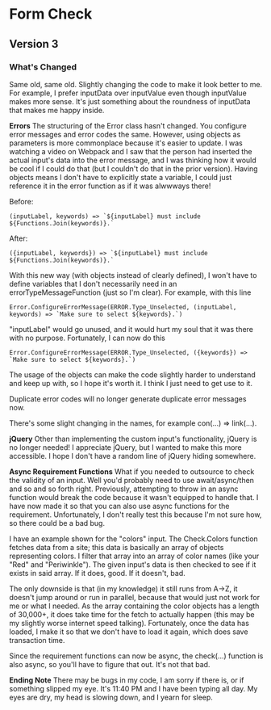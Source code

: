 # Form Check <br>
## Version 3 <br>

### What's Changed <br>
Same old, same old. Slightly changing the code to make it look better to me. For example, I prefer inputData over inputValue even though inputValue makes more sense. It's just something about the roundness of inputData that makes me happy inside.


**Errors**
The structuring of the Error class hasn't changed. You configure error messages and error codes the same. However, using objects as parameters is more commonplace because it's easier to update. I was watching a video on Webpack and I saw that the person had inserted the actual input's data into the error message, and I was thinking how it would be cool if I could do that (but I couldn't do that in the prior version). Having objects means I don't have to explicitly state a variable, I could just reference it in the error function as if it was alwwways there!

Before:<br>
```
(inputLabel, keywords) => `${inputLabel} must include ${Functions.Join(keywords)}.`

```

After:<br>
```
({inputLabel, keywords}) => `${inputLabel} must include ${Functions.Join(keywords)}.`
```

With this new way (with objects instead of clearly defined), I won't have to define variables that I don't necessarily need in an errorTypeMessageFunction (just so I'm clear).
For example, with this line<br>
```
Error.ConfigureErrorMessage(ERROR.Type_Unselected, (inputLabel, keywords) => `Make sure to select ${keywords}.`)
```
"inputLabel" would go unused, and it would hurt my soul that it was there with no purpose. Fortunately, I can now do this<br>
```
Error.ConfigureErrorMessage(ERROR.Type_Unselected, ({keywords}) => `Make sure to select ${keywords}.`)
```

The usage of the objects can make the code slightly harder to understand and keep up with, so I hope it's worth it. I think I just need to get use to it.<br>

Duplicate error codes will no longer generate duplicate error messages now.<br>

There's some slight changing in the names, for example con(...) => link(...).<br>

**jQuery**
Other than implementing the custom input's functionality, jQuery is no longer needed! I appreciate jQuery, but I wanted to make this more accessible. I hope I don't have a random line of jQuery hiding somewhere.<br>

**Async Requirement Functions**
What if you needed to outsource to check the validity of an input. Well you'd probably need to use await/async/then and so and so forth right. Previously, attempting to throw in an async function would break the code because it wasn't equipped to handle that. I have now made it so that you can also use async functions for the requirement. Unfortunately, I don't really test this because I'm not sure how, so there could be a bad bug.<br>

I have an example shown for the "colors" input. The Check.Colors function fetches data from a site; this data is basically an array of objects representing colors. I filter that array into an array of color names (like your "Red" and "Periwinkle"). The given input's data is then checked to see if it exists in said array.
If it does, good. If it doesn't, bad.<br>

The only downside is that (in my knowledge) it still runs from A->Z, it doesn't jump around or run in parallel, because that would just not work for me or what I needed. As the array containing the color objects has a length of 30,000+, it does take time for the fetch to actually happen (this may be my slightly worse internet speed talking). Fortunately, once the data has loaded, I make it so that we don't have to load it again, which does save transaction time.<br>

Since the requirement functions can now be async, the check(...) function is also async, so you'll have to figure that out. It's not that bad.<br>

**Ending Note**
There may be bugs in my code, I am sorry if there is, or if something slipped my eye. It's 11:40 PM and I have been typing all day. My eyes are dry, my head is slowing down, and I yearn for sleep.
